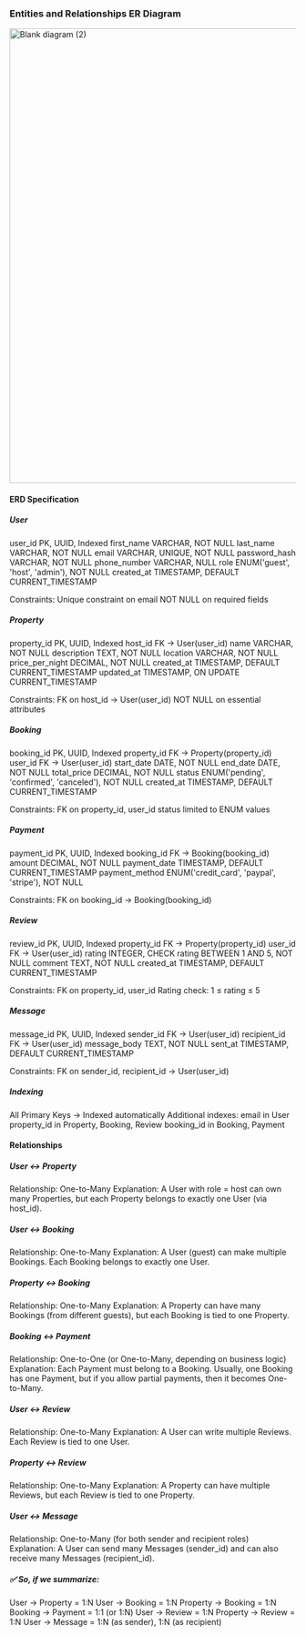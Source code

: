 ### Entities and Relationships ER Diagram

<img width="1786" height="799" alt="Blank diagram (2)" src="https://github.com/user-attachments/assets/350fa76a-06d6-4c1d-a724-c55b0cc36257" />

#### ERD Specification

##### User
user_id PK, UUID, Indexed
first_name VARCHAR, NOT NULL
last_name VARCHAR, NOT NULL
email VARCHAR, UNIQUE, NOT NULL
password_hash VARCHAR, NOT NULL
phone_number VARCHAR, NULL
role ENUM('guest', 'host', 'admin'), NOT NULL
created_at TIMESTAMP, DEFAULT CURRENT_TIMESTAMP

Constraints:
Unique constraint on email
NOT NULL on required fields

##### Property
property_id PK, UUID, Indexed
host_id FK → User(user_id)
name VARCHAR, NOT NULL
description TEXT, NOT NULL
location VARCHAR, NOT NULL
price_per_night DECIMAL, NOT NULL
created_at TIMESTAMP, DEFAULT CURRENT_TIMESTAMP
updated_at TIMESTAMP, ON UPDATE CURRENT_TIMESTAMP

Constraints:
FK on host_id → User(user_id)
NOT NULL on essential attributes

##### Booking
booking_id PK, UUID, Indexed
property_id FK → Property(property_id)
user_id FK → User(user_id)
start_date DATE, NOT NULL
end_date DATE, NOT NULL
total_price DECIMAL, NOT NULL
status ENUM('pending', 'confirmed', 'canceled'), NOT NULL
created_at TIMESTAMP, DEFAULT CURRENT_TIMESTAMP

Constraints:
FK on property_id, user_id
status limited to ENUM values

##### Payment
payment_id PK, UUID, Indexed
booking_id FK → Booking(booking_id)
amount DECIMAL, NOT NULL
payment_date TIMESTAMP, DEFAULT CURRENT_TIMESTAMP
payment_method ENUM('credit_card', 'paypal', 'stripe'), NOT NULL

Constraints:
FK on booking_id → Booking(booking_id)

##### Review
review_id PK, UUID, Indexed
property_id FK → Property(property_id)
user_id FK → User(user_id)
rating INTEGER, CHECK rating BETWEEN 1 AND 5, NOT NULL
comment TEXT, NOT NULL
created_at TIMESTAMP, DEFAULT CURRENT_TIMESTAMP

Constraints:
FK on property_id, user_id
Rating check: 1 ≤ rating ≤ 5

##### Message
message_id PK, UUID, Indexed
sender_id FK → User(user_id)
recipient_id FK → User(user_id)
message_body TEXT, NOT NULL
sent_at TIMESTAMP, DEFAULT CURRENT_TIMESTAMP

Constraints:
FK on sender_id, recipient_id → User(user_id)

##### Indexing
All Primary Keys → Indexed automatically
Additional indexes:
email in User
property_id in Property, Booking, Review
booking_id in Booking, Payment


#### Relationships
##### User ↔ Property
Relationship: One-to-Many
Explanation: A User with role = host can own many Properties, but each Property belongs to exactly one User (via host_id).

##### User ↔ Booking
Relationship: One-to-Many
Explanation: A User (guest) can make multiple Bookings. Each Booking belongs to exactly one User.

##### Property ↔ Booking
Relationship: One-to-Many
Explanation: A Property can have many Bookings (from different guests), but each Booking is tied to one Property.

##### Booking ↔ Payment
Relationship: One-to-One (or One-to-Many, depending on business logic)
Explanation: Each Payment must belong to a Booking. Usually, one Booking has one Payment, but if you allow partial payments, then it becomes One-to-Many.

##### User ↔ Review
Relationship: One-to-Many
Explanation: A User can write multiple Reviews. Each Review is tied to one User.

##### Property ↔ Review
Relationship: One-to-Many
Explanation: A Property can have multiple Reviews, but each Review is tied to one Property.

##### User ↔ Message
Relationship: One-to-Many (for both sender and recipient roles)
Explanation: A User can send many Messages (sender_id) and can also receive many Messages (recipient_id).

##### ✅ So, if we summarize:
User → Property = 1:N
User → Booking = 1:N
Property → Booking = 1:N
Booking → Payment = 1:1 (or 1:N)
User → Review = 1:N
Property → Review = 1:N
User → Message = 1:N (as sender), 1:N (as recipient)
